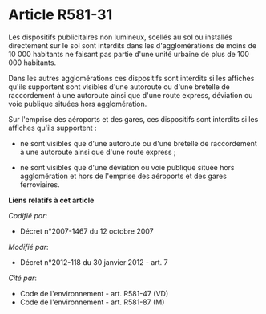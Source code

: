 # Article R581-31

Les dispositifs publicitaires non lumineux, scellés au sol ou installés directement sur le sol sont interdits dans les
d'agglomérations de moins de 10 000 habitants ne faisant pas partie d'une unité urbaine de plus de 100 000 habitants. 

Dans les autres agglomérations ces dispositifs sont interdits si les affiches qu'ils supportent sont visibles d'une autoroute
ou d'une bretelle de raccordement à une autoroute ainsi que d'une route express, déviation ou voie publique situées hors
agglomération. 

Sur l'emprise des aéroports et des gares, ces dispositifs sont interdits si les affiches qu'ils supportent : 

- ne sont visibles que d'une autoroute ou d'une bretelle de raccordement à une autoroute ainsi que d'une route express ; 

- ne sont visibles que d'une déviation ou voie publique située hors agglomération et hors de l'emprise des aéroports et des
gares ferroviaires.

**Liens relatifs à cet article**

_Codifié par_:

  - Décret n°2007-1467 du 12 octobre 2007

_Modifié par_:

  - Décret n°2012-118 du 30 janvier 2012 - art. 7

_Cité par_:

  - Code de l'environnement - art. R581-47 (VD)
  - Code de l'environnement - art. R581-87 (M)
